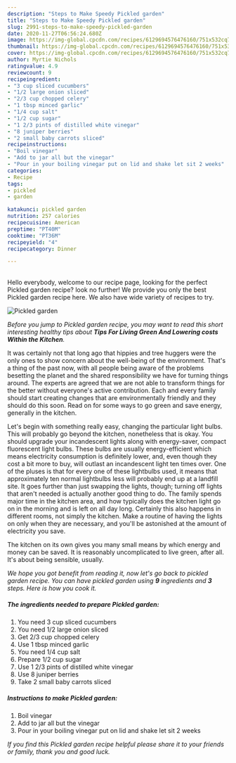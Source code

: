 ```yaml
---
description: "Steps to Make Speedy Pickled garden"
title: "Steps to Make Speedy Pickled garden"
slug: 2991-steps-to-make-speedy-pickled-garden
date: 2020-11-27T06:56:24.680Z
image: https://img-global.cpcdn.com/recipes/6129694576476160/751x532cq70/pickled-garden-recipe-main-photo.jpg
thumbnail: https://img-global.cpcdn.com/recipes/6129694576476160/751x532cq70/pickled-garden-recipe-main-photo.jpg
cover: https://img-global.cpcdn.com/recipes/6129694576476160/751x532cq70/pickled-garden-recipe-main-photo.jpg
author: Myrtie Nichols
ratingvalue: 4.9
reviewcount: 9
recipeingredient:
- "3 cup sliced cucumbers"
- "1/2 large onion sliced"
- "2/3 cup chopped celery"
- "1 tbsp minced garlic"
- "1/4 cup salt"
- "1/2 cup sugar"
- "1 2/3 pints of distilled white vinegar"
- "8 juniper berries"
- "2 small baby carrots sliced"
recipeinstructions:
- "Boil vinegar"
- "Add to jar all but the vinegar"
- "Pour in your boiling vinegar put on lid and shake let sit 2 weeks"
categories:
- Recipe
tags:
- pickled
- garden

katakunci: pickled garden 
nutrition: 257 calories
recipecuisine: American
preptime: "PT40M"
cooktime: "PT36M"
recipeyield: "4"
recipecategory: Dinner

---
```

<br>
Hello everybody, welcome to our recipe page, looking for the perfect Pickled garden recipe? look no further! We provide you only the best Pickled garden recipe here. We also have wide variety of recipes to try.
<br>


![Pickled garden](https://img-global.cpcdn.com/recipes/6129694576476160/751x532cq70/pickled-garden-recipe-main-photo.jpg)

<i>Before you jump to Pickled garden recipe, you may want to read this short interesting healthy tips about 
<strong>Tips For Living Green And Lowering costs Within the Kitchen</strong>.</i>
</br>

It was certainly not that long ago that hippies and tree huggers were the only ones to show concern about the well-being of the environment. That's a thing of the past now, with all people being aware of the problems besetting the planet and the shared responsibility we have for turning things around. The experts are agreed that we are not able to transform things for the better without everyone's active contribution. Each and every family should start creating changes that are environmentally friendly and they should do this soon. Read on for some ways to go green and save energy, generally in the kitchen.

Let's begin with something really easy, changing the particular light bulbs. This will probably go beyond the kitchen, nonetheless that is okay. You should upgrade your incandescent lights along with energy-saver, compact fluorescent light bulbs. These bulbs are usually energy-efficient which means electricity consumption is definitely lower, and, even though they cost a bit more to buy, will outlast an incandescent light ten times over. One of the pluses is that for every one of these lightbulbs used, it means that approximately ten normal lightbulbs less will probably end up at a landfill site. It goes further than just swapping the lights, though; turning off lights that aren't needed is actually another good thing to do. The family spends major time in the kitchen area, and how typically does the kitchen light go on in the morning and is left on all day long. Certainly this also happens in different rooms, not simply the kitchen. Make a routine of having the lights on only when they are necessary, and you'll be astonished at the amount of electricity you save.

The kitchen on its own gives you many small means by which energy and money can be saved. It is reasonably uncomplicated to live green, after all. It's about being sensible, usually.


<i>We hope you got benefit from reading it, now let's go back to pickled garden recipe. You can have pickled garden using <strong>9</strong> ingredients and <strong>3</strong> steps. Here is how you cook it.
</i>

##### The ingredients needed to prepare Pickled garden:

1. You need 3 cup sliced cucumbers
1. You need 1/2 large onion sliced
1. Get 2/3 cup chopped celery
1. Use 1 tbsp minced garlic
1. You need 1/4 cup salt
1. Prepare 1/2 cup sugar
1. Use 1 2/3 pints of distilled white vinegar
1. Use 8 juniper berries
1. Take 2 small baby carrots sliced


##### Instructions to make Pickled garden:

1. Boil vinegar
1. Add to jar all but the vinegar
1. Pour in your boiling vinegar put on lid and shake let sit 2 weeks


<i>If you find this Pickled garden recipe helpful please share it to your friends or family, thank you and good luck.</i>
